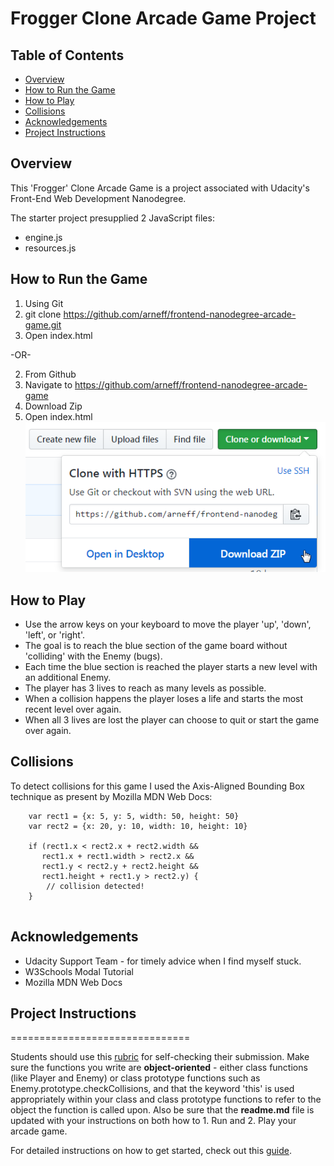 # Frogger Clone Arcade Game Project

## Table of Contents

* [Overview](#overview)
* [How to Run the Game](#how-to-run-the-game)
* [How to Play](#how-to-play)
* [Collisions](#collisions)
* [Acknowledgements](#acknowledgements)
* [Project Instructions](#project-instructions)

## Overview
This 'Frogger' Clone Arcade Game is a project associated with Udacity's Front-End Web Development Nanodegree.

The starter project presupplied 2 JavaScript files:
- engine.js
- resources.js

## How to Run the Game
1. Using Git
  1. git clone https://github.com/arneff/frontend-nanodegree-arcade-game.git
  2. Open index.html

-OR-

2. From Github
  1. Navigate to https://github.com/arneff/frontend-nanodegree-arcade-game
  2. Download Zip
  3. Open index.html
  ![Image of where to download Zip](images/github-download.png)

## How to Play
* Use the arrow keys on your keyboard to move the player 'up', 'down', 'left', or 'right'.
* The goal is to reach the blue section of the game board without 'colliding' with the Enemy (bugs).
* Each time the blue section is reached the player starts a new level with an additional Enemy.
* The player has 3 lives to reach as many levels as possible.
* When a collision happens the player loses a life and starts the most recent level over again.
* When all 3 lives are lost the player can choose to quit or start the game over again.

## Collisions
To detect collisions for this game I used the Axis-Aligned Bounding Box technique as present by Mozilla MDN Web Docs:

```
    var rect1 = {x: 5, y: 5, width: 50, height: 50}
    var rect2 = {x: 20, y: 10, width: 10, height: 10}

    if (rect1.x < rect2.x + rect2.width &&
       rect1.x + rect1.width > rect2.x &&
       rect1.y < rect2.y + rect2.height &&
       rect1.height + rect1.y > rect2.y) {
        // collision detected!
    }


```
## Acknowledgements

* Udacity Support Team - for timely advice when I find myself stuck.
* W3Schools Modal Tutorial
* Mozilla MDN Web Docs


## Project Instructions
===============================

Students should use this [rubric](https://review.udacity.com/#!/projects/2696458597/rubric) for self-checking their submission. Make sure the functions you write are **object-oriented** - either class functions (like Player and Enemy) or class prototype functions such as Enemy.prototype.checkCollisions, and that the keyword 'this' is used appropriately within your class and class prototype functions to refer to the object the function is called upon. Also be sure that the **readme.md** file is updated with your instructions on both how to 1. Run and 2. Play your arcade game.

For detailed instructions on how to get started, check out this [guide](https://docs.google.com/document/d/1v01aScPjSWCCWQLIpFqvg3-vXLH2e8_SZQKC8jNO0Dc/pub?embedded=true).
